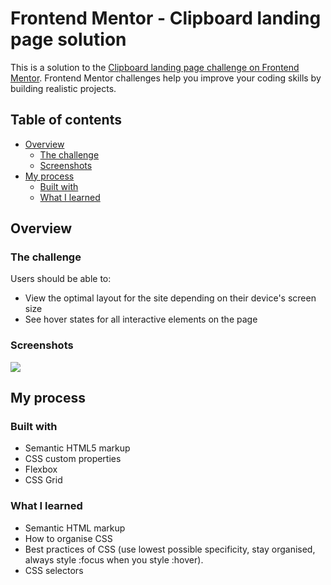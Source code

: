 # Frontend Mentor - Clipboard landing page solution

This is a solution to the [Clipboard landing page challenge on Frontend
Mentor](https://www.frontendmentor.io/challenges/clipboard-landing-page-5cc9bccd6c4c91111378ecb9).
Frontend Mentor challenges help you improve your coding skills by building realistic projects. 

## Table of contents

- [Overview](#overview)
  - [The challenge](#the-challenge)
  - [Screenshots](#screenshots)
- [My process](#my-process)
  - [Built with](#built-with)
  - [What I learned](#what-i-learned)

## Overview

### The challenge

Users should be able to:

- View the optimal layout for the site depending on their device's screen size
- See hover states for all interactive elements on the page

### Screenshots

![](./screenshot.jpg)

## My process

### Built with

- Semantic HTML5 markup
- CSS custom properties
- Flexbox
- CSS Grid

### What I learned

- Semantic HTML markup
- How to organise CSS
- Best practices of CSS (use lowest possible specificity, stay organised, always style :focus when
  you style :hover).
- CSS selectors
